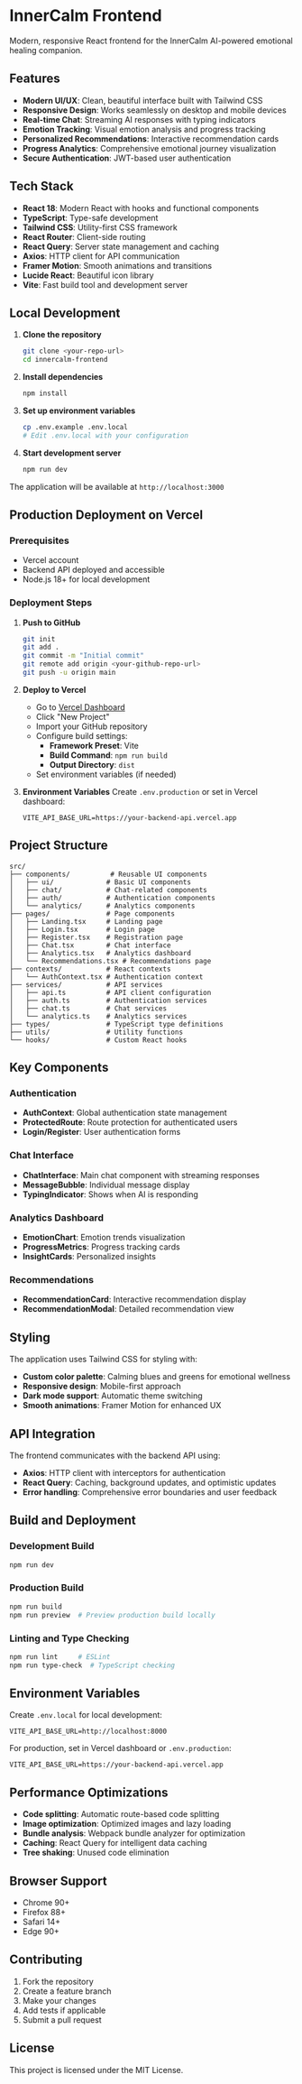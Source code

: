 # InnerCalm Frontend

Modern, responsive React frontend for the InnerCalm AI-powered emotional healing companion.

## Features

- **Modern UI/UX**: Clean, beautiful interface built with Tailwind CSS
- **Responsive Design**: Works seamlessly on desktop and mobile devices
- **Real-time Chat**: Streaming AI responses with typing indicators
- **Emotion Tracking**: Visual emotion analysis and progress tracking
- **Personalized Recommendations**: Interactive recommendation cards
- **Progress Analytics**: Comprehensive emotional journey visualization
- **Secure Authentication**: JWT-based user authentication

## Tech Stack

- **React 18**: Modern React with hooks and functional components
- **TypeScript**: Type-safe development
- **Tailwind CSS**: Utility-first CSS framework
- **React Router**: Client-side routing
- **React Query**: Server state management and caching
- **Axios**: HTTP client for API communication
- **Framer Motion**: Smooth animations and transitions
- **Lucide React**: Beautiful icon library
- **Vite**: Fast build tool and development server

## Local Development

1. **Clone the repository**
   ```bash
   git clone <your-repo-url>
   cd innercalm-frontend
   ```

2. **Install dependencies**
   ```bash
   npm install
   ```

3. **Set up environment variables**
   ```bash
   cp .env.example .env.local
   # Edit .env.local with your configuration
   ```

4. **Start development server**
   ```bash
   npm run dev
   ```

The application will be available at `http://localhost:3000`

## Production Deployment on Vercel

### Prerequisites
- Vercel account
- Backend API deployed and accessible
- Node.js 18+ for local development

### Deployment Steps

1. **Push to GitHub**
   ```bash
   git init
   git add .
   git commit -m "Initial commit"
   git remote add origin <your-github-repo-url>
   git push -u origin main
   ```

2. **Deploy to Vercel**
   - Go to [Vercel Dashboard](https://vercel.com/dashboard)
   - Click "New Project"
   - Import your GitHub repository
   - Configure build settings:
     - **Framework Preset**: Vite
     - **Build Command**: `npm run build`
     - **Output Directory**: `dist`
   - Set environment variables (if needed)

3. **Environment Variables**
   Create `.env.production` or set in Vercel dashboard:
   ```
   VITE_API_BASE_URL=https://your-backend-api.vercel.app
   ```

## Project Structure

```
src/
├── components/          # Reusable UI components
│   ├── ui/             # Basic UI components
│   ├── chat/           # Chat-related components
│   ├── auth/           # Authentication components
│   └── analytics/      # Analytics components
├── pages/              # Page components
│   ├── Landing.tsx     # Landing page
│   ├── Login.tsx       # Login page
│   ├── Register.tsx    # Registration page
│   ├── Chat.tsx        # Chat interface
│   ├── Analytics.tsx   # Analytics dashboard
│   └── Recommendations.tsx # Recommendations page
├── contexts/           # React contexts
│   └── AuthContext.tsx # Authentication context
├── services/           # API services
│   ├── api.ts          # API client configuration
│   ├── auth.ts         # Authentication services
│   ├── chat.ts         # Chat services
│   └── analytics.ts    # Analytics services
├── types/              # TypeScript type definitions
├── utils/              # Utility functions
└── hooks/              # Custom React hooks
```

## Key Components

### Authentication
- **AuthContext**: Global authentication state management
- **ProtectedRoute**: Route protection for authenticated users
- **Login/Register**: User authentication forms

### Chat Interface
- **ChatInterface**: Main chat component with streaming responses
- **MessageBubble**: Individual message display
- **TypingIndicator**: Shows when AI is responding

### Analytics Dashboard
- **EmotionChart**: Emotion trends visualization
- **ProgressMetrics**: Progress tracking cards
- **InsightCards**: Personalized insights

### Recommendations
- **RecommendationCard**: Interactive recommendation display
- **RecommendationModal**: Detailed recommendation view

## Styling

The application uses Tailwind CSS for styling with:
- **Custom color palette**: Calming blues and greens for emotional wellness
- **Responsive design**: Mobile-first approach
- **Dark mode support**: Automatic theme switching
- **Smooth animations**: Framer Motion for enhanced UX

## API Integration

The frontend communicates with the backend API using:
- **Axios**: HTTP client with interceptors for authentication
- **React Query**: Caching, background updates, and optimistic updates
- **Error handling**: Comprehensive error boundaries and user feedback

## Build and Deployment

### Development Build
```bash
npm run dev
```

### Production Build
```bash
npm run build
npm run preview  # Preview production build locally
```

### Linting and Type Checking
```bash
npm run lint     # ESLint
npm run type-check  # TypeScript checking
```

## Environment Variables

Create `.env.local` for local development:
```
VITE_API_BASE_URL=http://localhost:8000
```

For production, set in Vercel dashboard or `.env.production`:
```
VITE_API_BASE_URL=https://your-backend-api.vercel.app
```

## Performance Optimizations

- **Code splitting**: Automatic route-based code splitting
- **Image optimization**: Optimized images and lazy loading
- **Bundle analysis**: Webpack bundle analyzer for optimization
- **Caching**: React Query for intelligent data caching
- **Tree shaking**: Unused code elimination

## Browser Support

- Chrome 90+
- Firefox 88+
- Safari 14+
- Edge 90+

## Contributing

1. Fork the repository
2. Create a feature branch
3. Make your changes
4. Add tests if applicable
5. Submit a pull request

## License

This project is licensed under the MIT License.
